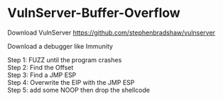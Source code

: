 # VulnServer-Buffer-Overflow

Download VulnServer https://github.com/stephenbradshaw/vulnserver  

Download a debugger like Immunity  

Step 1: FUZZ until the program crashes  
Step 2: Find the Offset  
Step 3: Find a JMP ESP   
Step 4: Overwrite the EIP with the JMP ESP  
Step 5: add some NOOP then drop the shellcode  
